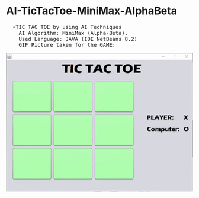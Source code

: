 # AI-TicTacToe-MiniMax-AlphaBeta

<pre>
  •TIC TAC TOE by using AI Techniques
    AI Algorithm: MiniMax (Alpha-Beta).
    Used Language: JAVA (IDE NetBeans 8.2)
    GIF Picture taken for the GAME:
</pre>
![](TICTACTOE.gif)


